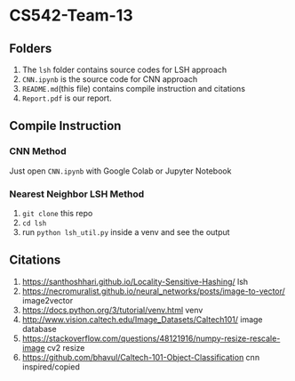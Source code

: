 # CS542-Team-13
## Folders
1. The `lsh` folder contains source codes for LSH approach
2. `CNN.ipynb` is the source code for CNN approach
3. `README.md`(this file) contains compile instruction and citations
4. `Report.pdf` is our report.
## Compile Instruction
### CNN Method
Just open `CNN.ipynb` with Google Colab or Jupyter Notebook
### Nearest Neighbor LSH Method
1. `git clone` this repo
2. `cd lsh`
3. run `python lsh_util.py` inside a venv and see the output
## Citations
1. https://santhoshhari.github.io/Locality-Sensitive-Hashing/ lsh
2. https://necromuralist.github.io/neural_networks/posts/image-to-vector/ image2vector
3. https://docs.python.org/3/tutorial/venv.html venv
4. http://www.vision.caltech.edu/Image_Datasets/Caltech101/ image database
5. https://stackoverflow.com/questions/48121916/numpy-resize-rescale-image cv2 resize
6. https://github.com/bhavul/Caltech-101-Object-Classification cnn inspired/copied
